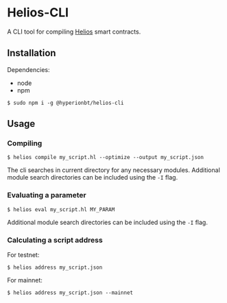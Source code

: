 # Helios-CLI

A CLI tool for compiling [Helios](https://github.com/Hyperion-BT/Helios) smart contracts.

## Installation

Dependencies:
  * node
  * npm

```shell
$ sudo npm i -g @hyperionbt/helios-cli
```

## Usage

### Compiling

```shell
$ helios compile my_script.hl --optimize --output my_script.json
```

The cli searches in current directory for any necessary modules. Additional module search directories can be included using the `-I` flag.

### Evaluating a parameter

```shell
$ helios eval my_script.hl MY_PARAM
```

Additional module search directories can be included using the `-I` flag.

### Calculating a script address

For testnet:
```shell
$ helios address my_script.json
```

For mainnet:
```shell
$ helios address my_script.json --mainnet
```
